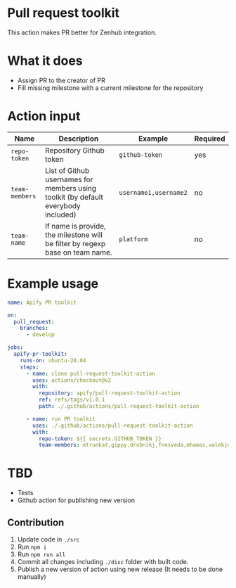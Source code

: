 # Pull request toolkit

This action makes PR better for Zenhub integration.

# What it does

- Assign PR to the creator of PR
- Fill missing milestone with a current milestone for the repository

# Action input

| Name               |                                                                    Description           |                                                     Example | Required |
| ------------------ | --------------------------------------------------------------------------------         | ----------------------------------------------------------- | -------- |
| `repo-token`       |                                                           Repository Github token        |                                              `github-token` |      yes |
| `team-members`     | List of Github usernames for members using toolkit (by default everybody included)       |                                       `username1,username2` |       no |
| `team-name`        | If name is provide, the milestone will be filter by regexp base on team name.            |                                                  `platform` |       no |

# Example usage

```yaml
name: Apify PR toolkit

on:
  pull_request:
    branches:
      - develop

jobs:
  apify-pr-toolkit:
    runs-on: ubuntu-20.04
    steps:
      - name: clone pull-request-toolkit-action
        uses: actions/checkout@v2
        with:
          repository: apify/pull-request-toolkit-action
          ref: refs/tags/v1.0.1
          path: ./.github/actions/pull-request-toolkit-action

      - name: run PR toolkit
        uses: ./.github/actions/pull-request-toolkit-action
        with:
          repo-token: ${{ secrets.GITHUB_TOKEN }}
          team-members: mtrunkat,gippy,drobnikj,fnesveda,mhamas,valekjo,Strajk,nguyeda1,dragonraid,jbartadev,m-murasovs
```
# TBD

- Tests
- Github action for publishing new version

## Contribution

1. Update code in `./src`
2. Run `npm i`
3. Run `npm run all`
4. Commit all changes including `./disc` folder with built code.
5. Publish a new version of action using new release (It needs to be done manually)
